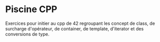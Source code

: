 # Piscine CPP

Exercices pour initier au cpp de 42 regroupant les concept de class, de surcharge d'opérateur, de container, de template, d'iterator et des conversions de type.
